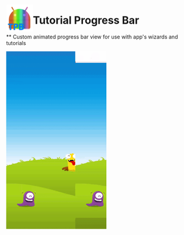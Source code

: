 <a href="url"><img src="https://github.com/RonyBrosh/TutorialProgressBar/blob/master/Graphics/ic_launcher.png" align="left" height="72" width="72" ></a>

Tutorial Progress Bar
=================================
** Custom animated progress bar view for use with app's wizards and tutorials

<img src="https://github.com/RonyBrosh/TutorialProgressBar/blob/master/Graphics/kidoz_demo.gif" width="270" height="480">
</br>






